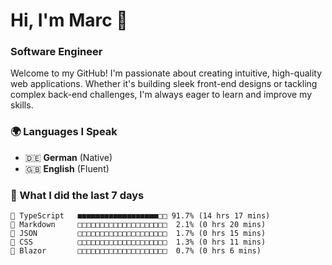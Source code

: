 # Hi, I'm Marc 👋 
### Software Engineer

Welcome to my GitHub! I'm passionate about creating intuitive, high-quality web applications. Whether it's building sleek front-end designs or tackling complex back-end challenges, I'm always eager to learn and improve my skills.  

### 🌍 Languages I Speak  
- 🇩🇪 **German** (Native)  
- 🇬🇧 **English** (Fluent)

### 🤯 What I did the last 7 days

```
🔷 TypeScript   ■■■■■■■■■■■■■■■■■■□□ 91.7% (14 hrs 17 mins)
📝 Markdown     □□□□□□□□□□□□□□□□□□□□  2.1% (0 hrs 20 mins)
📄 JSON         □□□□□□□□□□□□□□□□□□□□  1.7% (0 hrs 15 mins)
🎨 CSS          □□□□□□□□□□□□□□□□□□□□  1.3% (0 hrs 11 mins)
📄 Blazor       □□□□□□□□□□□□□□□□□□□□  0.7% (0 hrs 6 mins)
```